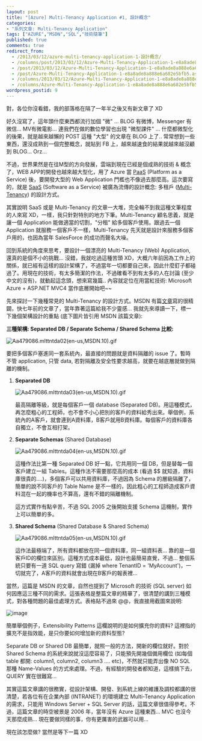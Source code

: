 ```yaml
---
layout: post
title: "[Azure] Multi-Tenancy Application #1, 設計概念"
categories:
- "系列文章: Multi-Tenancy Application"
tags: ["AZURE","MSDN","SQL","技術隨筆"]
published: true
comments: true
redirect_from:
  - /2013/03/12/azure-multi-tenancy-application-1-設計概念/
  - /columns/post/2013/03/12/Azure-Multi-Tenancy-Application-1-e8a8ade8a888e6a682e5bfb5.aspx/
  - /post/2013/03/12/Azure-Multi-Tenancy-Application-1-e8a8ade8a888e6a682e5bfb5.aspx/
  - /post/Azure-Multi-Tenancy-Application-1-e8a8ade8a888e6a682e5bfb5.aspx/
  - /columns/2013/03/12/Azure-Multi-Tenancy-Application-1-e8a8ade8a888e6a682e5bfb5.aspx/
  - /columns/Azure-Multi-Tenancy-Application-1-e8a8ade8a888e6a682e5bfb5.aspx/
wordpress_postid: 9
---
```


對，各位你沒看錯，我的部落格在隔了一年半之後又有新文章了 XD

好久沒寫了，這年頭什麼東西都流行加個 "微" ... BLOG 有微博，Messenger 有微信... MV有微電影... 連我們在做的數位學習也出現 "微型課件" ... 什麼都微型化的後果，就是越來越懶的 POST 這種 "大型" 的文章在 BLOG 上了.. 常常想到一些東西，還沒成熟到一個完整概念，就貼到 FB 上，越來越速食的結果就越來越沒顧到 BLOG... Orz…

不過，世界果然是在往M型的方向發展，雲端到現在已經是個成熟的技術 & 概念了，WEB APP的開發也越來越大型化，用了 Azure 當 [PaaS](http://en.wikipedia.org/wiki/Platform_as_a_service) (Platform as a Service) 後，要開發大型的 Web Application 門檻也不像過去那麼高。這次要寫的，就是 [SaaS](http://en.wikipedia.org/wiki/SaaS) (Software as a Service) 被廣為流傳的設計概念: 多租戶 ([Multi-Tenancy](http://en.wikipedia.org/wiki/Multi-tenancy)) 的設計方式。

其實說明 SaaS 或是 Multi-Tenancy 的文章一大堆，完全輪不到我這種文筆程度的人來寫 XD，一樣，我只針對特別的地方下筆。Multi-Tenancy 顧名思義，就是讓一個 Application 能做適當的切割，"分租" 給多個客戶使用。跟過去一個 Application 就服務一個客戶不一樣，Multi-Tenancy 先天就是設計來服務多個客戶用的，也因為當年 SalesForce 的成功而聲名大噪。

回到系統的角度來思考，要設計一個漂亮的 Multi-Tenancy (Web) Application, 還真的是個不小的挑戰... 沒錯，我就吃過這種苦頭 XD，大概六年前因為工作上的關係，就已經有這樣的設計架構了，不過當年一切都要自己來，因此什麼釘子都碰過了。用現在的技術，有太多簡潔的作法，不過確看不到有太多的人在討論 (至少中文的沒有)，就動起這念頭，想來寫幾篇.. 內容就定位在用當紅技術: Microsoft Azure + ASP.NET MVC4 當作底層開始吧~~

先來探討一下幾種常見的 Multi-Tenancy 的設計方式。MSDN 有篇[文章](http://msdn.microsoft.com/en-us/library/aa479086.aspx)寫的很精闢，快七年前的文章了，當年靠著這篇給我不少靈感... 我就先來導讀一下，標一下幾個架構設計的重點 (底下圖片皆引用 MSDN 該篇文章):

**三種架構: Separated DB / Separate Schema / Shared Schema 比較:**

![Aa479086.mlttntda02(en-us,MSDN.10).gif](http://i.msdn.microsoft.com/dynimg/IC124001.gif)

要把多個客戶塞進同一套系統內，最直接的問題就是資料隔離的 issue 了。暫時不管 application, 只管 data, 若對隔離及安全性要求越高，就要在越底層就做到隔離的機制。

1. **Separated DB**

   ![Aa479086.mlttntda03(en-us,MSDN.10).gif](http://i.msdn.microsoft.com/dynimg/IC6354.gif)
   
   最高隔離等級，就是每個客戶一個 database (Separated DB)。用這種模式，再怎麼粗心的工程師，也不會不小心把別的客戶的資料給秀出來。舉個例，系統內的A客戶，就會連到A資料庫，B客戶就用B資料庫。每個客戶的資料庫各自獨立，不會互相打架。

2. **Separate Schemas** (Shared Database)

   ![Aa479086.mlttntda04(en-us,MSDN.10).gif](http://i.msdn.microsoft.com/dynimg/IC106518.gif)
   
   這種作法比第一種 Separated DB 好一點，它共用同一個 DB，但是替每一個客戶建立一組 Tables。這種作法不需要那麼高的成本 (看過 $$ 就知道，資料庫很貴的….)，多個客戶可以共用資料庫，不過因為 Schema 的層級隔離了，簡單的說不同客戶的 Table Name 是不一樣的，因此粗心的工程師造成客戶資料混在一起的機率也不算高，還有不錯的隔離機制。
   
   這方式實作有點辛苦，不過 SQL 2005 之後開始支援 Schema 這機制，實作上可以簡單的多。

3. **Shared Schema** (Shared Database & Shared Schema)

   ![Aa479086.mlttntda05(en-us,MSDN.10).gif](http://i.msdn.microsoft.com/dynimg/IC216.gif)
   
   這作法最極端了，所有資料都放在同一個資料庫，同一組資料表... 靠的是一個客戶ID的欄位來區別。這種方式成本最低，設計也最簡易直覺，不過... 整個系統只要有一道 SQL query 寫錯 (漏掉 where TenantID = 'MyAccount')，一切就完了，A客戶的資料就會出現在B客戶的報表裡...

當然，這篇是 MSDN 的文章，自然也提到了 Microsoft 的技術 (SQL server) 如何因應這三種不同的需求。這張表格是整篇文章的精華了，很清楚的講到三種模式，對各種問題的最佳處理方式。表格貼不過來 @@，我直接用截圖來說明:

![image](/images/2013-03-12-azure-multi-tenancy-application-1-design-concepts/image_15.png)

簡單舉個例子，Extensibility Patterns 這欄說明的是如何擴充你的資料? 這裡指的擴充不是指效能，是只你要如何增加新的資料型態?

Separate DB or Shared DB 最簡單，就照一般的方法，開新的欄位就好。對於 Shared Schema 的系統來說就沒這麼容易了，只能預先開幾個備用欄位 (如每個 table 都開: column1, column2, column3 …. etc)，不然就只能弄出像 NO SQL 那種 Name-Values 的方式來處理。不過，有經驗的開發者都知道，這樣搞下去，QUERY 實在很難寫...

其實這篇文章講的很務實，從設計架構、開發、到系統上線的維護及調校都講的很清楚，若各位有在企業內部 (INTRANET) 的環境建立 Multi-Tenancy Application 的需求，只能用 Windows Server + SQL Server 的話，這篇文章很值得參考。不過，這篇文章的時空被景是 2006 年，當年沒有 Azure 這種東西... MVC 也沒今天那麼成熟... 現在要做同樣的事，你有更厲害的武器可以用...

現在該怎麼做? 當然是等下一篇 XD
